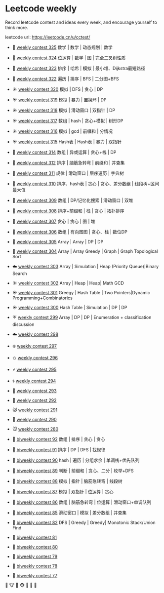 # Leetcode weekly

Record leetcode contest and ideas every week, and encourage yourself to think more.

leetcode url: <https://leetcode.cn/u/cctest/>


* 🐎️ [weekly contest 325](src/main/java/weekly/wk325.java)     数学 | 数学 | 动态规划 | 数学
* 🐎️ [weekly contest 324](src/main/java/weekly/wk324.java)     位运算 | 数学 | 图 | 完全二叉树性质
* 🐎️ [weekly contest 323](src/main/java/weekly/wk323.java)     排序 | 哈希 | 模拟 | 最小堆、Dijkstra最短路径
* 🐎️ [weekly contest 322](src/main/java/weekly/wk322.java)     遍历 | 排序 | BFS | 二分图+BFS
* ☀️ [weekly contest 320](src/main/java/weekly/wk320.java)     模拟 | DFS | 贪心 | DP
* ☀️ [weekly contest 319](src/main/java/weekly/wk319.java)     模拟 | 暴力 | 置换环 | DP
* ☀️ [weekly contest 318](src/main/java/weekly/wk318.java)     模拟 | 滑动窗口 | 双指针 | DP
* ☀️ [weekly contest 317](src/main/java/weekly/wk317.java)     数组 | hash | 贪心+模拟 | 树形DP
* ☀️ [weekly contest 316](src/main/java/weekly/wk316.java)     模拟 | gcd | 前缀和 | 分情况
* ☀️ [weekly contest 315](src/main/java/weekly/wk315.java)     Hash表 | Hash表 | 暴力 | 双指针
* 🐼 [weekly contest 314](src/main/java/weekly/wk314.java)     数组 | 异或运算 | 贪心+栈 | DP
* 🐑 [weekly contest 312](src/main/java/weekly/wk312.java)     排序 | 脑筋急转弯 | 前缀和 | 并查集
* 🐑 [weekly contest 311](src/main/java/weekly/wk311.java)     规律 | 滑动窗口 | 层序遍历 | 字典树
* 🐑 [weekly contest 310](src/main/java/weekly/wk310.java)     排序、hash表 | 贪心 | 贪心、差分数组 | 线段树+区间最大值
* 🐼 [weekly contest 309](src/main/java/weekly/wk309.java)     数组 | DP/记忆化搜索 | 滑动窗口 | 双堆
* 🐷 [weekly contest 308](src/main/java/weekly/wk308.java)     排序+前缀和 | 栈 | 贪心 | 拓扑排序
* 🐻 [weekly contest 307](src/main/java/weekly/wk307.java)     贪心 | 贪心 | 图 | 堆
* 🐻 [weekly contest 306](src/main/java/weekly/wk306.java)     数组 | 有向图图 | 贪心、栈 | 数位DP
* 🐨 [weekly contest 305](src/main/java/weekly/wk305.java)     Array | Array | DP | DP
* 🐍 [weekly contest 304](src/main/java/weekly/wk304.java)     Array | Array Greedy | Graph | Graph Topological Sort
* ☁️ [weekly contest 303](src/main/java/weekly/wk303.java)     Array | Simulation | Heap (Priority Queue)|Binary Search
* ☀️ [weekly contest 302](src/main/java/weekly/wk302.java)     Array | Heap | Heap| Math GCD
* ☀️ [weekly contest 301](src/main/java/weekly/wk301.java)     Greegy | Hash Table | Two Pointers|Dynamic
  Programming+Combinatorics
* ☀️ [weekly contest 300](src/main/java/weekly/wk300.java)     Hash Table | Simulation | DP | DP
* ☔ [weekly contest 299](src/main/java/weekly/wk299.java)     Array | DP | DP | Enumeration + classification discussion
* ☁️ [weekly contest 298](src/main/java/weekly/wk298.java)
* ❄️ [weekly contest 297](src/main/java/weekly/wk297.java)
* ⛄ [weekly contest 296](src/main/java/weekly/wk296.java)
* ⚡  [weekly contest 295](src/main/java/weekly/wk295.java)
* 🌀 [weekly contest 294](src/main/java/weekly/wk294.java)
* 🌁 [weekly contest 293](src/main/java/weekly/wk293.java)
* 🌊 [weekly contest 292](src/main/java/weekly/wk292.java)
* 🐱 [weekly contest 291](src/main/java/weekly/wk291.java)
* 🐶 [weekly contest 290](src/main/java/weekly/wk290.java)
* 🐭 [weekly contest 280](src/main/java/weekly/wk289.java)

* 🐸 [biweekly contest 92](src/main/java/weekly/wkb93.java)   数组 | 排序 | 贪心 | 贪心
* 🐸 [biweekly contest 91](src/main/java/weekly/wkb91.java)   排序 | DP | DFS | 找规律
* 🐸 [biweekly contest 90](src/main/java/weekly/wkb90.java)   hash | 遍历 | 分组求余 | 单调栈+优先队列
* 🐸 [biweekly contest 89](src/main/java/weekly/wkb89.java)   判断 | 前缀和 | 贪心、二分 | 枚举+DFS
* 🐘 [biweekly contest 88](src/main/java/weekly/wkb88.java)   模拟 | 指针 | 脑筋急转弯 | 线段树
* 🐘 [biweekly contest 87](src/main/java/weekly/wkb87.java)   模拟 | 双指针 | 位运算 | 贪心
* 🐘 [biweekly contest 86](src/main/java/weekly/wkb86.java)   数组 | 脑筋急转弯 | 位运算 | 滑动窗口+单调队列
* 🐹 [biweekly contest 85](src/main/java/weekly/wkb85.java)   滑动窗口 | 模拟 | 差分数组 | 并查集
* 🐹 [biweekly contest 82](src/main/java/weekly/wkb82.java)   DFS | Greedy | Greedy| Monotonic Stack/Union Find
* 🐹 [biweekly contest 81](src/main/java/weekly/wkb81.java)
* 🐰 [biweekly contest 80](src/main/java/weekly/wkb80.java)
* 🐺 [biweekly contest 79](src/main/java/weekly/wkb79.java)
* 🐸 [biweekly contest 78](src/main/java/weekly/wkb78.java)
* 🐯 [biweekly contest 77](src/main/java/weekly/wkb77.java)

🐽 🐮 🐗 🐵 🐒 🐴  🐫    






